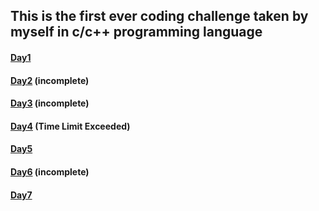 ## This is the first ever coding challenge taken by myself in c/c++ programming language
#### [Day1](https://www.hackerearth.com/practice/basic-programming/input-output/basics-of-input-output/practice-problems/algorithm/mojtaba-prepares-contest-29b2a044/description/)
#### [Day2](https://www.hackerearth.com/practice/codemonk/?utm_source=new_user_signup&utm_medium=email&utm_campaign=codemonk) (incomplete)
#### [Day3](https://practice.geeksforgeeks.org/problems/merge-two-sorted-arrays/1/?track=dsa-workshop-1-mathematics&batchId=308#) (incomplete)
#### [Day4](https://practice.geeksforgeeks.org/problems/rotate-array-by-n-elements/0#) (Time Limit Exceeded)
#### [Day5](https://www.hackerearth.com/practice/data-structures/arrays/1-d/practice-problems/algorithm/micro-and-array-update/description/)
#### [Day6](https://practice.geeksforgeeks.org/problems/quadratic-equation-roots/1/?track=dsa-workshop-1-mathematics&batchId=308) (incomplete)
#### [Day7](https://practice.geeksforgeeks.org/problems/find-n-th-term-in-the-series3926/1/?category[]=Mathematical&category[]=Mathematical&page=1&query=category[]Mathematicalpage1category[]Mathematical) 
